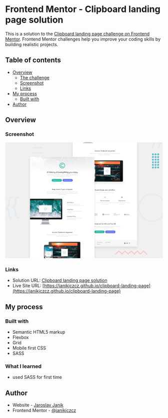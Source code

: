 # Frontend Mentor - Clipboard landing page solution

This is a solution to the [Clipboard landing page challenge on Frontend Mentor](https://www.frontendmentor.io/challenges/clipboard-landing-page-5cc9bccd6c4c91111378ecb9). Frontend Mentor challenges help you improve your coding skills by building realistic projects. 

## Table of contents

- [Overview](#overview)
  - [The challenge](#the-challenge)
  - [Screenshot](#screenshot)
  - [Links](#links)
- [My process](#my-process)
  - [Built with](#built-with)
- [Author](#author)

## Overview

### Screenshot

![](./screenshot.jpg)

### Links

- Solution URL: [Clipboard landing page solution]([#](https://www.frontendmentor.io/solutions/clipboard-landing-page-solution-PKR6LqRQSP))
- Live Site URL: [https://janikjczcz.github.io/clipboard-landing-page](https://janikjczcz.github.io/clipboard-landing-page)

## My process

### Built with

- Semantic HTML5 markup
- Flexbox
- Grid
- Mobile first CSS
- SASS

### What I learned

- used SASS for first time

## Author

- Website - [Jaroslav Janik](https://www.jaroslavjanik.cz)
- Frontend Mentor - [@janikjczcz](https://www.frontendmentor.io/profile/janikjczcz)
